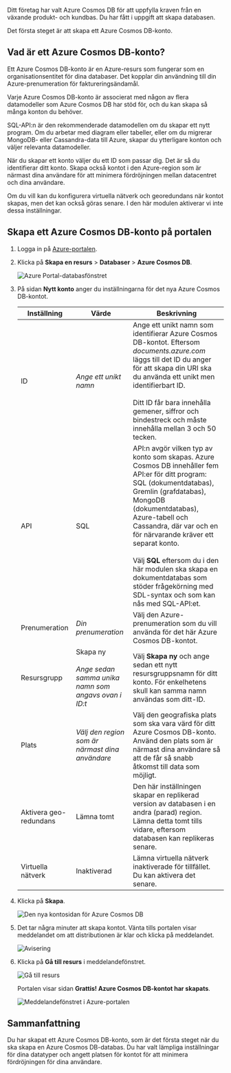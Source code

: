 Ditt företag har valt Azure Cosmos DB för att uppfylla kraven från en växande produkt- och kundbas. Du har fått i uppgift att skapa databasen.

Det första steget är att skapa ett Azure Cosmos DB-konto.

## <a name="what-is-an-azure-cosmos-db-account"></a>Vad är ett Azure Cosmos DB-konto?

Ett Azure Cosmos DB-konto är en Azure-resurs som fungerar som en organisationsentitet för dina databaser. Det kopplar din användning till din Azure-prenumeration för faktureringsändamål.

Varje Azure Cosmos DB-konto är associerat med någon av flera datamodeller som Azure Cosmos DB har stöd för, och du kan skapa så många konton du behöver. 

SQL-API:n är den rekommenderade datamodellen om du skapar ett nytt program. Om du arbetar med diagram eller tabeller, eller om du migrerar MongoDB- eller Cassandra-data till Azure, skapar du ytterligare konton och väljer relevanta datamodeller.

När du skapar ett konto väljer du ett ID som passar dig. Det är så du identifierar ditt konto. Skapa också kontot i den Azure-region som är närmast dina användare för att minimera fördröjningen mellan datacentret och dina användare.

Om du vill kan du konfigurera virtuella nätverk och georedundans när kontot skapas, men det kan också göras senare. I den här modulen aktiverar vi inte dessa inställningar.

## <a name="creating-an-azure-cosmos-db-account-in-the-portal"></a>Skapa ett Azure Cosmos DB-konto på portalen

1. Logga in på [Azure-portalen](https://portal.azure.com?azure-portal=true).

1. Klicka på **Skapa en resurs** > **Databaser** > **Azure Cosmos DB**.
   
   ![Azure Portal-databasfönstret](../media-draft/2-create-nosql-db-databases-json-tutorial.png)

1. På sidan **Nytt konto** anger du inställningarna för det nya Azure Cosmos DB-kontot.
 
    Inställning|Värde|Beskrivning
    ---|---|---
    ID|*Ange ett unikt namn*|Ange ett unikt namn som identifierar Azure Cosmos DB-kontot. Eftersom *documents.azure.com* läggs till det ID du anger för att skapa din URI ska du använda ett unikt men identifierbart ID.<br><br>Ditt ID får bara innehålla gemener, siffror och bindestreck och måste innehålla mellan 3 och 50 tecken.
    API|SQL|API:n avgör vilken typ av konto som skapas. Azure Cosmos DB innehåller fem API:er för ditt program: SQL (dokumentdatabas), Gremlin (grafdatabas), MongoDB (dokumentdatabas), Azure-tabell och Cassandra, där var och en för närvarande kräver ett separat konto. <br><br>Välj **SQL** eftersom du i den här modulen ska skapa en dokumentdatabas som stöder frågekörning med SDL-syntax och som kan nås med SQL-API:et.|
    Prenumeration|*Din prenumeration*|Välj den Azure-prenumeration som du vill använda för det här Azure Cosmos DB-kontot.
    Resursgrupp|Skapa ny<br><br>*Ange sedan samma unika namn som angavs ovan i ID:t*|Välj **Skapa ny** och ange sedan ett nytt resursgruppsnamn för ditt konto. För enkelhetens skull kan samma namn användas som ditt-ID. 
    Plats|*Välj den region som är närmast dina användare*|Välj den geografiska plats som ska vara värd för ditt Azure Cosmos DB-konto. Använd den plats som är närmast dina användare så att de får så snabb åtkomst till data som möjligt.
    Aktivera geo-redundans| Lämna tomt | Den här inställningen skapar en replikerad version av databasen i en andra (parad) region. Lämna detta tomt tills vidare, eftersom databasen kan replikeras senare.
    Virtuella nätverk|Inaktiverad|Lämna virtuella nätverk inaktiverade för tillfället. Du kan aktivera det senare.

1. Klicka på **Skapa**.

    ![Den nya kontosidan för Azure Cosmos DB](../media-draft/2-azure-cosmos-db-create-new-account.png)

1. Det tar några minuter att skapa kontot. Vänta tills portalen visar meddelandet om att distributionen är klar och klicka på meddelandet. 

    ![Avisering](../media-draft/2-azure-cosmos-db-notification.png)

1. Klicka på **Gå till resurs** i meddelandefönstret.

    ![Gå till resurs](../media-draft/2-azure-cosmos-db-go-to-resource.png)

    Portalen visar sidan **Grattis! Azure Cosmos DB-kontot har skapats**.

    ![Meddelandefönstret i Azure-portalen](../media-draft/2-azure-cosmos-db-account-created.png)

## <a name="summary"></a>Sammanfattning

Du har skapat ett Azure Cosmos DB-konto, som är det första steget när du ska skapa en Azure Cosmos DB-databas. Du har valt lämpliga inställningar för dina datatyper och angett platsen för kontot för att minimera fördröjningen för dina användare.
